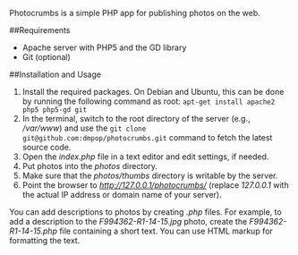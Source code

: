 Photocrumbs is a simple PHP app for publishing photos on the web.

##Requirements

* Apache server with PHP5 and the GD library
* Git (optional)

##Installation and Usage

1. Install the required packages. On Debian and Ubuntu, this can be done by running the following command as root: `apt-get install apache2 php5 php5-gd git`
2. In the terminal, switch to the root directory of the server (e.g., */var/www*) and use the `git clone git@github.com:dmpop/photocrumbs.git` command to fetch the latest source code.
3. Open the *index.php* file in a text editor and edit settings, if needed.
4. Put photos into the *photos* directory.
5. Make sure that the *photos/thumbs* directory is writable by the server.
6. Point the browser to *http://127.0.0.1/photocrumbs/* (replace *127.0.0.1* with the actual IP address or domain name of your server).

You can add descriptions to photos by creating *.php* files. For example, to add a description to the *F994362-R1-14-15.jpg* photo, create the *F994362-R1-14-15.php* file containing a short text. You can use HTML markup for formatting the text.
